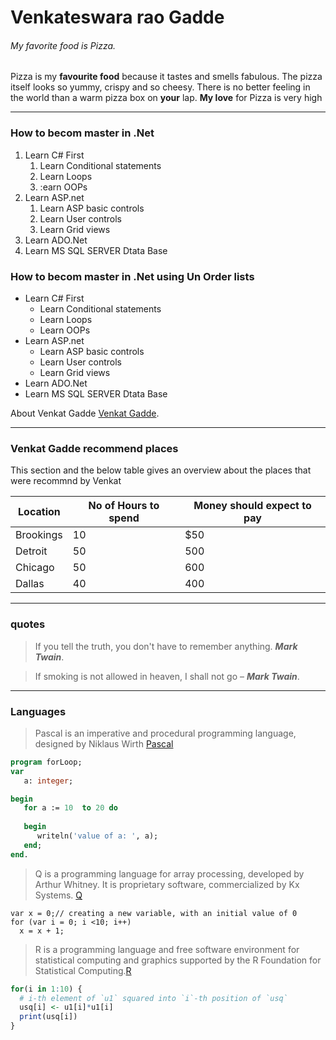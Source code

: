 # Venkateswara rao Gadde
###### My favorite food is Pizza.

Pizza is my **favourite food** because it tastes and smells fabulous. The pizza itself 
looks so yummy, crispy and so cheesy. There is no better feeling in the world than a warm pizza box on **your** lap. **My love** for Pizza is very high

* * *
### How to becom master in .Net
1. Learn C# First
    1. Learn Conditional statements
    2. Learn Loops
    3. :earn OOPs
2. Learn ASP.net
    1. Learn ASP basic controls
    2. Learn User controls
    3. Learn Grid views
3. Learn ADO.Net
4. Learn MS SQL SERVER Dtata Base


### How to becom master in .Net using Un Order lists
- Learn C# First
    - Learn Conditional statements
    - Learn Loops
    - Learn OOPs
- Learn ASP.net
    - Learn ASP basic controls
    - Learn User controls
    - Learn Grid views
- Learn ADO.Net
- Learn MS SQL SERVER Dtata Base

About Venkat Gadde [Venkat Gadde](AboutMe).

* * *
### Venkat Gadde recommend places

This section and the below table gives an overview about the places that were recommnd by Venkat

| Location      | No of Hours to spend | Money should expect to pay |
| ----------- | ----------- | ----------- | 
| Brookings      | 10       |        $50     |
| Detroit   | 50        |    500         |
| Chicago   | 50        |    600         |
| Dallas   | 40        |    400         |

* * *
### quotes

> If you tell the truth, you don't have to remember anything.   ***Mark Twain***.

> If smoking is not allowed in heaven, I shall not go – ***Mark Twain***.

* * *
### Languages

> Pascal is an imperative and procedural programming language, designed by Niklaus Wirth [Pascal](https://en.wikipedia.org/wiki/Pascal_(programming_language))

```Pascal
program forLoop;
var
   a: integer;

begin
   for a := 10  to 20 do
   
   begin
      writeln('value of a: ', a);
   end;
end.
```

> Q is a programming language for array processing, developed by Arthur Whitney. It is proprietary software, commercialized by Kx Systems. [Q](https://en.wikipedia.org/wiki/Q_(programming_language_from_Kx_Systems))

```Q
var x = 0;// creating a new variable, with an initial value of 0
for (var i = 0; i <10; i++)
  x = x + 1;

```

> R is a programming language and free software environment for statistical computing and graphics supported by the R Foundation for Statistical Computing.[R](https://en.wikipedia.org/wiki/R_(programming_language))

```R
for(i in 1:10) {
  # i-th element of `u1` squared into `i`-th position of `usq`
  usq[i] <- u1[i]*u1[i]
  print(usq[i])
}

```